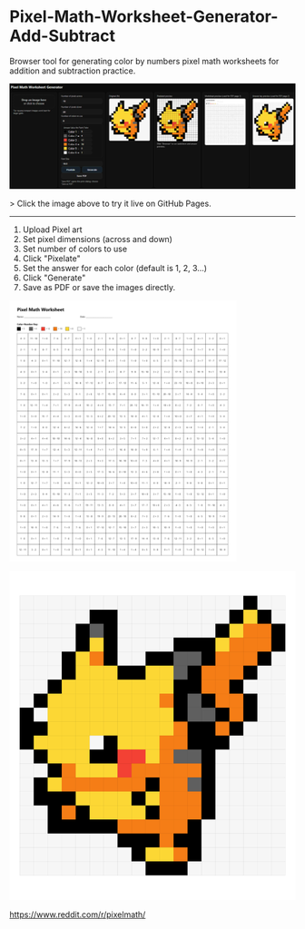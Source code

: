 # Pixel-Math-Worksheet-Generator-Add-Subtract
Browser tool for generating color by numbers pixel math worksheets for addition and subtraction practice. 
<p align="left">
  <a href="https://camelcasesensitive.github.io/Pixel-Math-Worksheet-Generator-Add-Subtract/">
    <img src="./pikachu workflow.png" alt="Pikachu Pixel Math" title="Pikachu">
  </a>
</p>
> Click the image above to try it live on GitHub Pages.

---
1) Upload Pixel art
2) Set pixel dimensions (across and down)
3) Set number of colors to use
4) Click "Pixelate"
5) Set the answer for each color (default is 1, 2, 3...)
6) Click "Generate"
7) Save as PDF or save the images directly. 


<p align="left">
  <a href="https://github.com/camelCaseSensitive/Pixel-Math-Worksheet-Generator-Add-Subtract/blob/main/Pikachu%20Pixel%20Math.pdf/">
    <img src="./Pikachu Math Worksheet Blank.png" alt="Pikachu Pixel Math PDF" title="Pikachu Pixel Math PDF" width="400px">
  </a>
</p>

<p align="left">
  <a href="https://github.com/camelCaseSensitive/Pixel-Math-Worksheet-Generator-Add-Subtract/blob/main/Pikachu%20Pixel%20Math.pdf/">
    <img src="./Pikachu Math Worksheet Answers.png" alt="Pikachu Pixel Math PDF" title="Pikachu Pixel Math PDF">
  </a>
</p>

https://www.reddit.com/r/pixelmath/
